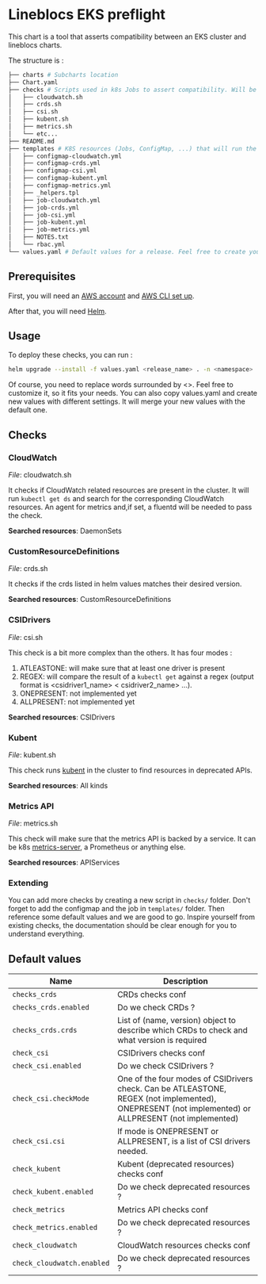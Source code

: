# Lineblocs EKS preflight

This chart is a tool that asserts compatibility between an EKS cluster and lineblocs charts.

The structure is :

```bash
├── charts # Subcharts location
├── Chart.yaml
├── checks # Scripts used in k8s Jobs to assert compatibility. Will be loaded by Helm with {{ .Files ... }}
│   ├── cloudwatch.sh
│   ├── crds.sh
│   ├── csi.sh
│   ├── kubent.sh
│   ├── metrics.sh
│   └── etc...
├── README.md
├── templates # K8S resources (Jobs, ConfigMap, ...) that will run the tests. 
│   ├── configmap-cloudwatch.yml
│   ├── configmap-crds.yml
│   ├── configmap-csi.yml
│   ├── configmap-kubent.yml
│   ├── configmap-metrics.yml
│   ├── _helpers.tpl
│   ├── job-cloudwatch.yml
│   ├── job-crds.yml
│   ├── job-csi.yml
│   ├── job-kubent.yml
│   ├── job-metrics.yml
│   ├── NOTES.txt
│   └── rbac.yml
└── values.yaml # Default values for a release. Feel free to create your own !
```

## Prerequisites

First, you will need an [AWS account](https://docs.aws.amazon.com/accounts/latest/reference/manage-acct-creating.html)
and [AWS CLI set up](https://docs.aws.amazon.com/cli/latest/userguide/cli-chap-configure.html).

After that, you will need [Helm](https://helm.sh/docs/intro/install/).

## Usage

To deploy these checks, you can run :

```bash
helm upgrade --install -f values.yaml <release_name> . -n <namespace>
```

Of course, you need to replace words surrounded by <>. Feel free to customize it, so it fits your needs.
You can also copy values.yaml and create new values with different settings. It will merge your new values with the
default one.

## Checks

### CloudWatch

*File*: cloudwatch.sh

It checks if CloudWatch related resources are present in the cluster.
It will run ```kubectl get ds``` and search for the corresponding CloudWatch resources.
An agent for metrics and,if set, a fluentd will be needed to pass the check.

**Searched resources**: DaemonSets

### CustomResourceDefinitions

*File*: crds.sh

It checks if the crds listed in helm values matches their desired version.

**Searched resources**: CustomResourceDefinitions

### CSIDrivers

*File*: csi.sh

This check is a bit more complex than the others. It has four modes :

1. ATLEASTONE: will make sure that at least one driver is present
2. REGEX: will compare the result of a ```kubectl get``` against a regex (output format is <csidriver1_name> <
   csidriver2_name> ...).
3. ONEPRESENT: not implemented yet
3. ALLPRESENT: not implemented yet

**Searched resources**: CSIDrivers

### Kubent

*File*: kubent.sh

This check runs [kubent](https://github.com/doitintl/kube-no-trouble) in the cluster to find resources in deprecated
APIs.

**Searched resources**: All kinds

### Metrics API

*File*: metrics.sh

This check will make sure that the metrics API is backed by a service. It can be
k8s [metrics-server](https://github.com/kubernetes-sigs/metrics-server), a Prometheus or anything else.

**Searched resources**: APIServices

### Extending

You can add more checks by creating a new script in `checks/` folder. Don't forget to add the configmap and the job
in `templates/` folder. Then reference some default values and we are good to go. Inspire yourself from existing checks,
the documentation should be clear enough for you to understand everything.

## Default values

| Name                       | Description                                                                                                                                         |
|----------------------------|-----------------------------------------------------------------------------------------------------------------------------------------------------|
| `checks_crds             ` | CRDs checks conf                                                                                                                                    |
| `checks_crds.enabled     ` | Do we check CRDs ?                                                                                                                                  |
| `checks_crds.crds        ` | List of (name, version) object to describe which CRDs to check and what version is required                                                         |
| `check_csi               ` | CSIDrivers checks conf                                                                                                                              |
| `check_csi.enabled       ` | Do we check CSIDrivers ?                                                                                                                            |
| `check_csi.checkMode     ` | One of the four modes of CSIDrivers check. Can be ATLEASTONE, REGEX (not implemented), ONEPRESENT (not implemented) or ALLPRESENT (not implemented) |
| `check_csi.csi           ` | If mode is ONEPRESENT or ALLPRESENT, is a list of CSI drivers needed.                                                                               |
| `check_kubent            ` | Kubent (deprecated resources) checks conf                                                                                                           |
| `check_kubent.enabled    ` | Do we check deprecated resources ?                                                                                                                  |
| `check_metrics           ` | Metrics API checks conf                                                                                                                             |
| `check_metrics.enabled   ` | Do we check deprecated resources ?                                                                                                                  |
| `check_cloudwatch        ` | CloudWatch resources checks conf                                                                                                                    |
| `check_cloudwatch.enabled` | Do we check deprecated resources ?                                                                                                                  |